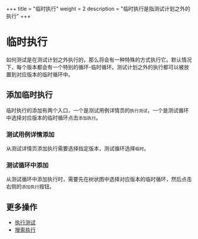 +++
title = "临时执行"
weight = 2
description = "临时执行是指测试计划之外的执行"
+++

# 临时执行

如何测试是在测试计划之外执行的，那么将会有一种特殊的方式执行它。默认情况下，每个版本都会有一个特别的循环-临时循环。测试计划之外的执行都可以被放置到对应版本的临时循环中。

## 添加临时执行

临时执行的添加有两个入口，一个是测试用例详情页的`执行测试`，一个是测试循环中选择对应版本的临时循环点击`添加执行`。

### 测试用例详情添加

从测试详情页添加执行需要选择指定版本，测试循环选择`临时`。

### 测试循环中添加

从测试循环中添加执行时，需要先在树状图中选择对应版本的临时循环，然后点击右侧的`添加执行`按钮。

## 更多操作

- [执行测试](../execution)
- [搜索执行](../search-execution)